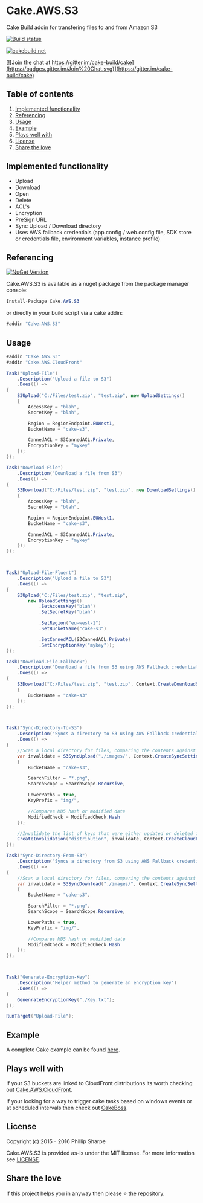 # Cake.AWS.S3
Cake Build addin for transfering files to and from Amazon S3

[![Build status](https://ci.appveyor.com/api/projects/status/4ymtu0it99v31726?svg=true)](https://ci.appveyor.com/project/SharpeRAD/cake-aws-s3)

[![cakebuild.net](https://img.shields.io/badge/WWW-cakebuild.net-blue.svg)](http://cakebuild.net/)

[![Join the chat at https://gitter.im/cake-build/cake](https://badges.gitter.im/Join%20Chat.svg)](https://gitter.im/cake-build/cake)



## Table of contents

1. [Implemented functionality](https://github.com/SharpeRAD/Cake.AWS.S3#implemented-functionality)
2. [Referencing](https://github.com/SharpeRAD/Cake.AWS.S3#referencing)
3. [Usage](https://github.com/SharpeRAD/Cake.AWS.S3#usage)
4. [Example](https://github.com/SharpeRAD/Cake.AWS.S3#example)
5. [Plays well with](https://github.com/SharpeRAD/Cake.AWS.S3#plays-well-with)
6. [License](https://github.com/SharpeRAD/Cake.AWS.S3#license)
7. [Share the love](https://github.com/SharpeRAD/Cake.AWS.S3#share-the-love)



## Implemented functionality

* Upload
* Download
* Open
* Delete
* ACL's
* Encryption
* PreSign URL
* Sync Upload / Download directory
* Uses AWS fallback credentials (app.config / web.config file, SDK store or credentials file, environment variables, instance profile)



## Referencing

[![NuGet Version](http://img.shields.io/nuget/v/Cake.AWS.S3.svg?style=flat)](https://www.nuget.org/packages/Cake.AWS.S3/)

Cake.AWS.S3 is available as a nuget package from the package manager console:

```csharp
Install-Package Cake.AWS.S3
```

or directly in your build script via a cake addin:

```csharp
#addin "Cake.AWS.S3"
```



## Usage

```csharp
#addin "Cake.AWS.S3"
#addin "Cake.AWS.CloudFront"

Task("Upload-File")
    .Description("Upload a file to S3")
    .Does(() =>
{
    S3Upload("C:/Files/test.zip", "test.zip", new UploadSettings()
    {
        AccessKey = "blah",
        SecretKey = "blah",

        Region = RegionEndpoint.EUWest1,
        BucketName = "cake-s3",

        CannedACL = S3CannedACL.Private,
        EncryptionKey = "mykey"
    });
});

Task("Download-File")
    .Description("Download a file from S3")
    .Does(() =>
{
    S3Download("C:/Files/test.zip", "test.zip", new DownloadSettings()
    {
        AccessKey = "blah",
        SecretKey = "blah",

        Region = RegionEndpoint.EUWest1,
        BucketName = "cake-s3",

        CannedACL = S3CannedACL.Private,
        EncryptionKey = "mykey"
    });
});



Task("Upload-File-Fluent")
    .Description("Upload a file to S3")
    .Does(() =>
{
    S3Upload("C:/Files/test.zip", "test.zip",
        new UploadSettings()
            .SetAccessKey("blah")
            .SetSecretKey("blah")

            .SetRegion("eu-west-1")
            .SetBucketName("cake-s3")

            .SetCannedACL(S3CannedACL.Private)
            .SetEncryptionKey("mykey"));
});

Task("Download-File-Fallback")
    .Description("Download a file from S3 using AWS Fallback credentials")
    .Does(() =>
{
    S3Download("C:/Files/test.zip", "test.zip", Context.CreateDownloadSettings()
    {
        BucketName = "cake-s3"
    });
});



Task("Sync-Directory-To-S3")
    .Description("Syncs a directory to S3 using AWS Fallback credentials (requires Cake.AWS.CloudFront for invalidation)")
    .Does(() =>
{
    //Scan a local directory for files, comparing the contents against objects already in S3. Deleting missing objects and only uploading changed objects, returning a list of keys that require invalidating.
    var invalidate = S3SyncUpload("./images/", Context.CreateSyncSettings()
    {
        BucketName = "cake-s3",

        SearchFilter = "*.png",
        SearchScope = SearchScope.Recursive,

        LowerPaths = true,
        KeyPrefix = "img/",

        //Compares MD5 hash or modified date
        ModifiedCheck = ModifiedCheck.Hash
    });

    //Invalidate the list of keys that were either updated or deleted from the sync.
    CreateInvalidation("distribution", invalidate, Context.CreateCloudFrontSettings());
});

Task("Sync-Directory-From-S3")
    .Description("Syncs a directory from S3 using AWS Fallback credentials, please be aware this deletes missing files!")
    .Does(() =>
{
    //Scan a local directory for files, comparing the contents against objects already in S3. Deleting missing files and only downloading changed objects.
    var invalidate = S3SyncDownload("./images/", Context.CreateSyncSettings()
    {
        BucketName = "cake-s3",

        SearchFilter = "*.png",
        SearchScope = SearchScope.Recursive,

        LowerPaths = true,
        KeyPrefix = "img/",

        //Compares MD5 hash or modified date
        ModifiedCheck = ModifiedCheck.Hash
    });
});



Task("Generate-Encryption-Key")
    .Description("Helper method to generate an encryption key")
    .Does(() =>
{
    GenenrateEncryptionKey("./Key.txt");
});

RunTarget("Upload-File");
```



## Example

A complete Cake example can be found [here](https://github.com/SharpeRAD/Cake.AWS.S3/blob/master/test/build.cake).



## Plays well with

If your S3 buckets are linked to CloudFront distributions its worth checking out [Cake.AWS.CloudFront](https://github.com/SharpeRAD/Cake.AWS.CloudFront).

If your looking for a way to trigger cake tasks based on windows events or at scheduled intervals then check out [CakeBoss](https://github.com/SharpeRAD/CakeBoss).



## License

Copyright (c) 2015 - 2016 Phillip Sharpe

Cake.AWS.S3 is provided as-is under the MIT license. For more information see [LICENSE](https://github.com/SharpeRAD/Cake.AWS.S3/blob/master/LICENSE).



## Share the love

If this project helps you in anyway then please :star: the repository.

